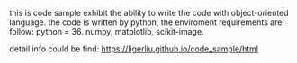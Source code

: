 this is code sample exhibit the ability to write the code with object-oriented language.
the code is written by python, the enviroment requirements are follow:
python = 36.
numpy, matplotlib, scikit-image.

detail info could be find:
https://ligerliu.github.io/code_sample/html
